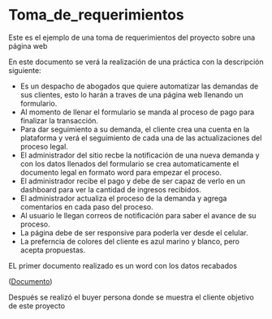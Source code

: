 # Toma_de_requerimientos
Este es el ejemplo de una toma de requerimientos del proyecto sobre una página web

En este documento se verá la realización de una práctica con la descripción siguiente:

- Es un despacho de abogados que quiere automatizar las demandas de sus clientes, esto lo harán a traves de una página web llenando un formulario.
- Al momento de llenar el formulario se manda al proceso de pago para finalizar la transacción.
- Para dar seguimiento a su demanda, el cliente crea una cuenta en la plataforma y verá el seguimiento de cada una de las actualizaciones del proceso legal.
- El administrador del sitio recbe la notificación de una nueva demanda y con los datos llenados del formulario se crea automaticamente el documento legal en formato word para empezar el proceso.
- El administrador recibe el pago y debe de ser capaz de verlo en un dashboard para ver la cantidad de ingresos recibidos.
- El administrador actualiza el proceso de la demanda y agrega comentarios en cada paso del proceso.
- Al usuario le llegan correos de notificación para saber el avance de su proceso.
- La página debe de ser responsive para poderla ver desde el celular.
- La preferncia de colores del cliente es azul marino y blanco, pero acepta propuestas.

EL primer documento realizado es un word con los datos recabados

([Documento](https://github.com/Fufinop/Toma_de_requerimientos/blob/d982342c36d4296252087b862e7db43b11fa40c2/01%20-%20archivos/1.-Requerimientos1.doc))

Después se realizó el buyer persona donde se muestra el cliente objetivo de este proyecto
